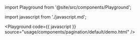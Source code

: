import Playground from '@site/src/components/Playground';

import javascript from './javascript.md';

<Playground code={{ javascript }} source="usage/components/pagination/default/demo.html" />
